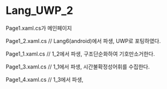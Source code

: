 # Lang_UWP_2
Page1.xaml.cs가 메인페이지<p>
Page1_2.xaml.cs // Lang6(android)에서 파생, UWP로 포팅하였다.<p>
Page1_1.xaml.cs // 1_2에서 파생, 구조단순화하여 기호만소거한다.<p>
Page1_3.xaml.cs // 1_1에서 파생, 시간불확정성어휘를 수집한다.<p>
Page1_4.xaml.cs // 1_3에서 파생, <p> 
